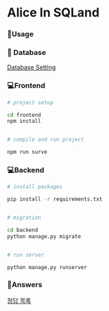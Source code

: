 # Alice In SQLand



### 🎈Usage



### :floppy_disk: Database

[Database Setting](./DB.md)



### 💻Frontend

``` bash
# project setup

cd frontend
npm install


# compile and run project

npm run surve
```



### 💻Backend

``` bash
# install packages

pip install -r requirements.txt


# migration

cd backend
python manage.py migrate


# run server

python manage.py runserver
```



### :book:Answers

[정답 목록](../document/answers/ASL_answers.md)

